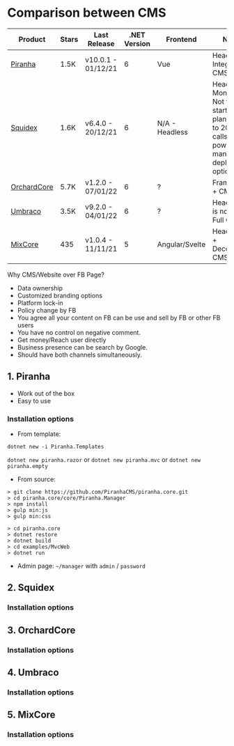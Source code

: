 # Comparison between CMS

Product | Stars | Last Release      | .NET Version | Frontend       | Note
--- |-------|-------------------|--------------|----------------| --- 
[Piranha](piranhacms.org) | 1.5K  | v10.0.1 - 01/12/21 | 6            | Vue            | Headless / Integrated CMS  
[Squidex](squidex.io) | 1.6K  | v6.4.0 - 20/12/21 | 6            | N/A - Headless | Headless, MongoDb, Not free, starter plan limit to 20000 calls, powerful, many deploy options 
[OrchardCore](www.orchardcore.net/) | 5.7K  | v1.2.0 - 07/01/22 | 6            | ?              | Framework + CMS
[Umbraco](mbraco.com) | 3.5K  | v9.2.0 - 04/01/22 | 6            | ?              | Headless is not free, Full CMS
[MixCore](https://mixcore.org) | 435   | v1.0.4 - 11/11/21 | 5            | Angular/Svelte | Headless + Decoupled CMS

Why CMS/Website over FB Page?
- Data ownership
- Customized branding options
- Platform lock-in
- Policy change by FB
- You agree all your content on FB can be use and sell by FB or other FB users
- You have no control on negative comment.
- Get money/Reach user directly
- Business presence can be search by Google.
- Should have both channels simultaneously.

## 1. Piranha
- Work out of the box
- Easy to use

### Installation options

- From template:

`dotnet new -i Piranha.Templates`

`dotnet new piranha.razor`
or
`dotnet new piranha.mvc`
or
`dotnet new piranha.empty`

- From source:
```
> git clone https://github.com/PiranhaCMS/piranha.core.git
> cd piranha.core/core/Piranha.Manager
> npm install
> gulp min:js
> gulp min:css

> cd piranha.core
> dotnet restore
> dotnet build
> cd examples/MvcWeb
> dotnet run
```

- Admin page:
`~/manager` with `admin` / `password`

## 2. Squidex

### Installation options

## 3. OrchardCore

### Installation options

## 4. Umbraco

### Installation options

## 5. MixCore

### Installation options

